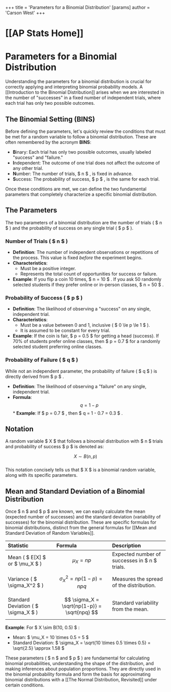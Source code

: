 +++
 title = 'Parameters for a Binomial Distribution'
[params]
	author = 'Carson West'
+++
# [[AP Stats Home]]
# Parameters for a Binomial Distribution

Understanding the parameters for a binomial distribution is crucial for correctly applying and interpreting binomial probability models. A [[Introduction to the Binomial Distribution]] arises when we are interested in the number of "successes" in a fixed number of independent trials, where each trial has only two possible outcomes.

## The Binomial Setting (BINS)

Before defining the parameters, let's quickly review the conditions that must be met for a random variable to follow a binomial distribution. These are often remembered by the acronym **BINS**:

*   **B**inary: Each trial has only two possible outcomes, usually labeled "success" and "failure."
*   **I**ndependent: The outcome of one trial does not affect the outcome of any other trial.
*   **N**umber: The number of trials,  $ n $ , is fixed in advance.
*   **S**uccess: The probability of success,  $ p $ , is the same for each trial.

Once these conditions are met, we can define the two fundamental parameters that completely characterize a specific binomial distribution.

## The Parameters

The two parameters of a binomial distribution are the number of trials ( $ n $ ) and the probability of success on any single trial ( $ p $ ).

### Number of Trials ( $ n $ )

*   **Definition**: The number of independent observations or repetitions of the process. This value is fixed *before* the experiment begins.
*   **Characteristics**:
    *   Must be a positive integer.
    *   Represents the total count of opportunities for success or failure.
*   **Example**: If you flip a coin 10 times,  $ n = 10 $ . If you ask 50 randomly selected students if they prefer online or in-person classes,  $ n = 50 $ .

### Probability of Success ( $ p $ )

*   **Definition**: The likelihood of observing a "success" on any single, independent trial.
*   **Characteristics**:
    *   Must be a value between 0 and 1, inclusive ( $ 0 \le p \le 1 $ ).
    *   It is assumed to be constant for every trial.
*   **Example**: If the coin is fair,  $ p = 0.5 $  for getting a head (success). If 70% of students prefer online classes, then  $ p = 0.7 $  for a randomly selected student preferring online classes.

### Probability of Failure ( $ q $ )

While not an independent parameter, the probability of failure ( $ q $ ) is directly derived from  $ p $ .
*   **Definition**: The likelihood of observing a "failure" on any single, independent trial.
*   **Formula**:
     $$ q = 1 - p $$  *   **Example**: If  $ p = 0.7 $ , then  $ q = 1 - 0.7 = 0.3 $ .

## Notation

A random variable  $ X $  that follows a binomial distribution with  $ n $  trials and probability of success  $ p $  is denoted as:

 $$ X \sim B(n, p) $$  
This notation concisely tells us that  $ X $  is a binomial random variable, along with its specific parameters.

## Mean and Standard Deviation of a Binomial Distribution

Once  $ n $  and  $ p $  are known, we can easily calculate the mean (expected number of successes) and the standard deviation (variability of successes) for the binomial distribution. These are specific formulas for binomial distributions, distinct from the general formulas for [[Mean and Standard Deviation of Random Variables]].

| Statistic         | Formula                                 | Description                                 |
| :---------------- | :-------------------------------------- | :------------------------------------------ |
| Mean ( $ E[X] $  or  $ \mu_X $ ) |  $$ \mu_X = np $$                        | Expected number of successes in  $ n $  trials. |
| Variance ( $ \sigma_X^2 $ ) |  $$ \sigma_X^2 = np(1-p) = npq $$        | Measures the spread of the distribution.    |
| Standard Deviation ( $ \sigma_X $ ) |  $$ \sigma_X = \sqrt{np(1-p)} = \sqrt{npq} $$  | Standard variability from the mean.         |

**Example**: For  $ X \sim B(10, 0.5) $ :
*   Mean:  $ \mu_X = 10 \times 0.5 = 5 $ 
*   Standard Deviation:  $ \sigma_X = \sqrt{10 \times 0.5 \times 0.5} = \sqrt{2.5} \approx 1.58 $ 

These parameters ( $ n $  and  $ p $ ) are fundamental for calculating binomial probabilities, understanding the shape of the distribution, and making inferences about population proportions. They are directly used in the binomial probability formula and form the basis for approximating binomial distributions with a [[The Normal Distribution, Revisited]] under certain conditions.